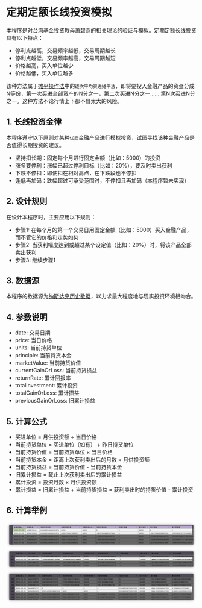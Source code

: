# 定期定额长线投资模拟

本程序是对[台湾基金投资教母萧碧燕](https://zh.wikipedia.org/zh-cn/%E8%95%AD%E7%A2%A7%E7%87%95)的相关理论的验证与模拟。定期定额长线投资具有以下特点：

- 停利点越高，交易频率越低，交易周期越长
- 停利点越低，交易频率越高，交易周期越短
- 价格越高，买入单位越少
- 价格越低，买入单位越多

该种方法属于[摊平操作法](https://wiki.mbalib.com/wiki/%E6%91%8A%E5%B9%B3%E6%93%8D%E4%BD%9C%E6%B3%95)中的`逐次平均买进摊平法`，即将要投入金融产品的资金分成N等份，第一次买进全部资产的N分之一，第二次买进N分之一...... 第N次买进N分之一。这种方法不论行情上下都不冒太大的风险。

## 1. 长线投资金律

本程序遵守以下原则对某种`优质`金融产品进行模拟投资，试图寻找该种金融产品是否值得长期投资的建议。

- 坚持扣长期：固定每个月进行固定金额（比如：5000）的投资
- 涨多要停利：涨幅已超过停利目标（比如：20%），要及时卖出获利
- 下跌不停扣：即使扣在相对高点，在下跌段也不停扣
- 逢低再加码：跌幅超过可承受范围时，不停扣且再加码（本程序暂未实现）

## 2. 设计规则

在设计本程序时，主要应用以下规则：

- 步骤1: 在每个月的第一个交易日用固定金额（比如：5000）买入金融产品，而不管它的价格和走势如何
- 步骤2: 当获利幅度达到或超过某个设定值（比如：20%）时，将该产品全部卖出获利
- 步骤3: 继续步骤1

## 3. 数据源

本程序的数据源为[纳斯达克历史数据](https://finance.yahoo.com/quote/%5EIXIC/history?p=%5EIXIC)，以力求最大程度地与现实投资环境相吻合。

## 4. 参数说明

- date: 交易日期
- price: 当日价格
- units: 当前持货单位
- principle: 当前持货本金
- marketValue: 当前持货价值
- currentGainOrLoss: 当前持货损益
- returnRate: 累计回报率
- totalInvestment: 累计投资
- totalGainOrLoss: 累计损益
- previousGainOrLoss: 旧累计损益

## 5. 计算公式

- 买进单位 = 月供投资额 ÷ 当日价格
- 当前持货单位 = 买进单位（如有） + 昨日持货单位
- 当前持货价值 = 当前持货单位 × 当日价格
- 当前持货本金 = 距离上次获利卖出后的月数 × 月供投资额
- 当前持货损益 = 当前持货价值 - 当前持货本金
- 旧累计损益 = 截止上次获利卖出后的累计损益
- 累计投资 = 投资月数 × 月供投资额
- 累计损益 = 旧累计损益 + 当前持货损益 = 获利卖出时的持货价值 - 累计投资

## 6. 计算举例

![calculation-example](/docs/calculation-1.png)
![calculation-example](/docs/calculation-2.png)
![calculation-example](/docs/calculation-3.png)
